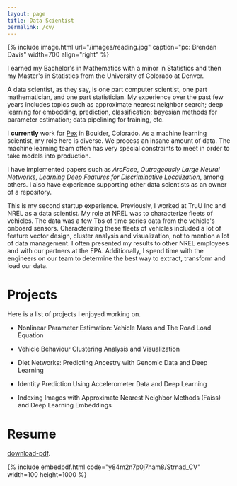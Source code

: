 ```yaml
---
layout: page
title: Data Scientist
permalink: /cv/
---
```


{% include image.html url="/images/reading.jpg" caption="pc: Brendan Davis" width=700 align="right" %}

I earned my Bachelor's in Mathematics with a minor in Statistics and then my Master's in Statistics from the University of Colorado at Denver.

A data scientist, as they say, is one part computer scientist, one part mathematician, and one part statistician. My experience over the past few years includes topics such as approximate nearest neighbor search; deep learning for embedding, prediction, classification; bayesian methods for parameter estimation; data pipelining for training, etc. 

I __currently__ work for [Pex](www.pex.com) in Boulder, Colorado. As a machine learning scientist, my role here is diverse. We process an insane amount of data. The machine learning team often has very special constraints to meet in order to take models into production. 

I have implemented papers such as *ArcFace*, *Outrageously Large Neural Networks*, *Learning Deep Features for Discriminative Localization*, among others. I also have experience supporting other data scientists as an owner of a repository. 

This is my second startup experience. Previously, I worked at TruU Inc and NREL as a data scientist. My role at NREL was to characterize fleets of vehicles. The data was a few Tbs of time series data from the vehicle's onboard sensors. Characterizing these fleets of vehicles included a lot of feature vector design, cluster analysis and visualization, not to mention a lot of data management. I often presented my results to other NREL employees and with our partners at the EPA. Additionally, I spend time with the engineers on our team to determine the best way to extract, transform and load our data.

# Projects

Here is a list of projects I enjoyed working on.

- Nonlinear Parameter Estimation: Vehicle Mass and The Road Load Equation
	
- Vehicle Behaviour Clustering Analysis and Visualization

- Diet Networks: Predicting Ancestry with Genomic Data and Deep Learning

- Identity Prediction Using Accelerometer Data and Deep Learning

- Indexing Images with Approximate Nearest Neighbor Methods (Faiss) and Deep Learning Embeddings


# Resume
[download-pdf](https://www.dropbox.com/s/y84m2n7p0j7nam8/Strnad_CV.pdf?dl=0).

{% include embedpdf.html code="y84m2n7p0j7nam8/Strnad_CV" width=100 height=1000 %}


